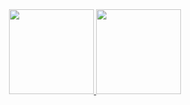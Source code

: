 <div align="center">
  <a href="https://github.com/Neto002">
  <img height="150em" src="https://github-readme-stats.vercel.app/api?username=Neto002&show_icons=true&theme=synthwave&include_all_commits=true&count_private=true" />
  <img height="150em" src="https://github-readme-stats.vercel.app/api/top-langs/?username=Neto002&layout=compact&langs_count=7&theme=synthwave" />
</div>
